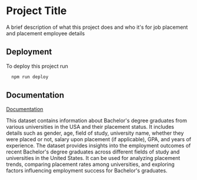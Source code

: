 
# Project Title

A brief description of what this project does and who it's for
job placement and placement employee details


## Deployment

To deploy this project run

```bash
  npm run deploy
```


## Documentation

[Documentation](https://linktodocumentation)

This dataset contains information about Bachelor's degree graduates from various universities in the USA and their placement status. It includes details such as gender, age, field of study, university name, whether they were placed or not, salary upon placement (if applicable), GPA, and years of experience.​
The dataset provides insights into the employment outcomes of recent Bachelor's degree graduates across different fields of study and universities in the United States. It can be used for analyzing placement trends, comparing placement rates among universities, and exploring factors influencing employment success for Bachelor's graduates.​